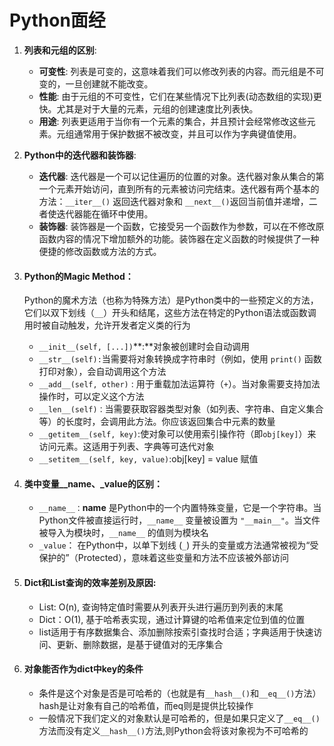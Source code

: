 # Python面经

1. **列表和元组的区别**:
   - **可变性**: 列表是可变的，这意味着我们可以修改列表的内容。而元组是不可变的，一旦创建就不能改变。
   - **性能**: 由于元组的不可变性，它们在某些情况下比列表(动态数组的实现)更快。尤其是对于大量的元素，元组的创建速度比列表快。
   - **用途**: 列表更适用于当你有一个元素的集合，并且预计会经常修改这些元素。元组通常用于保护数据不被改变，并且可以作为字典键值使用。
2. **Python中的迭代器和装饰器**:
   - **迭代器**: 迭代器是一个可以记住遍历的位置的对象。迭代器对象从集合的第一个元素开始访问，直到所有的元素被访问完结束。迭代器有两个基本的方法：`__iter__()` 返回迭代器对象和 `__next__()`返回当前值并递增，二者使迭代器能在循环中使用。
   - **装饰器**: 装饰器是一个函数，它接受另一个函数作为参数，可以在不修改原函数内容的情况下增加额外的功能。装饰器在定义函数的时候提供了一种便捷的修改函数或方法的方式。
1. #### Python的Magic Method：

   Python的魔术方法（也称为特殊方法）是Python类中的一些预定义的方法，它们以双下划线（`__`）开头和结尾，这些方法在特定的Python语法或函数调用时被自动触发，允许开发者定义类的行为

   - `__init__(self, [...])`**:**对象被创建时会自动调用
   - `__str__(self):`当需要将对象转换成字符串时（例如，使用 `print()` 函数打印对象），会自动调用这个方法
   - `__add__(self, other)`  : 用于重载加法运算符（`+`）。当对象需要支持加法操作时，可以定义这个方法
   - `__len__(self)：`当需要获取容器类型对象（如列表、字符串、自定义集合等）的长度时，会调用此方法。你应该返回集合中元素的数量
   - `__getitem__(self, key)`:使对象可以使用索引操作符（即`obj[key]`）来访问元素。这适用于列表、字典等可迭代对象
   - `__setitem__(self, key, value)`:obj[key] = value 赋值
1. #### 类中变量__name、_value的区别：
   - `__name__：`__name__ 是Python中的一个内置特殊变量，它是一个字符串。当Python文件被直接运行时，`__name__` 变量被设置为 `"__main__"`。当文件被导入为模块时，`__name__` 的值则为模块名
   - `_value`： 在Python中，以单下划线 (`_`) 开头的变量或方法通常被视为“受保护的”（Protected），意味着这些变量和方法不应该被外部访问
1. #### Dict和List查询的效率差别及原因:
   - List: O(n), 查询特定值时需要从列表开头进行遍历到列表的末尾
   - Dict：O(1), 基于哈希表实现，通过计算键的哈希值来定位到值的位置
   - list适用于有序数据集合、添加删除按索引查找时合适；字典适用于快速访问、更新、删除数据，是基于键值对的无序集合
1. #### 对象能否作为dict中key的条件
   - 条件是这个对象是否是可哈希的（也就是有`__hash__()`和`__eq__()`方法）hash是让对象有自己的哈希值，而eq则是提供比较操作
   - 一般情况下我们定义的对象默认是可哈希的，但是如果只定义了`__eq__()`方法而没有定义`__hash__()`方法,则Python会将该对象视为不可哈希的

